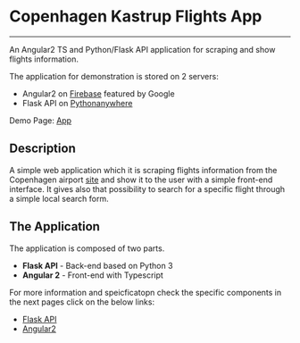 # Copenhagen Kastrup Flights App
---------
An Angular2 TS and Python/Flask API application for scraping and show flights information.

The application for demonstration is stored on 2 servers:

* Angular2 on [Firebase](https://firebase.google.com/docs/hosting/) featured by Google
* Flask API on [Pythonanywhere](https://www.pythonanywhere.com/) 

Demo Page: [App]()

## Description

A simple web application which it is scraping flights information from the Copenhagen airport [site](https://www.cph.dk/en/) and show it to the user with a simple front-end interface. It gives also that possibility to search for a specific flight through a simple local search form.

## The Application
The application is composed of two parts.

* **Flask API** - Back-end based on Python 3
* **Angular 2** - Front-end with Typescript

For more information and speicficatopn check the specific components in the next pages click on the below links:

* [Flask API](https://github.com/Jakub41/Flights-Scraper-CPH-Kastrup/tree/master/FlaskAPI-BackEnd)
* [Angular2](https://github.com/Jakub41/Flights-Scraper-CPH-Kastrup/tree/master/Angular2-FrontEnd)
